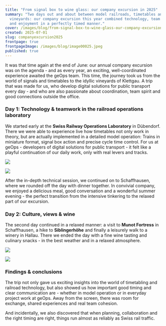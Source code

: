 ```yaml
---
title: "From signal box to wine glass: our company excursion in 2025"
summary: "Two days out and about between model railroads, timetables and
  vineyards: our company excursion this year combined technology, team spirit
  and enjoyment in a perfectly timed manner."
cover: /images/blog/from-signal-box-to-wine-glass-our-company-excursion-in-2025/image00025.jpeg
created: 2025-07-01
slug: companyexcursion2025
frontpage: true
frontpageImage: /images/blog/image00025.jpeg
published: true
---
```

It was that time again at the end of June: our annual company excursion was on the agenda - and as every year, an exciting, well-coordinated experience awaited the geOps team. This time, the journey took us from the world of signals and timetables to the idyllic vineyards of Klettgau. A trip that was made for us, who develop digital solutions for public transport every day - and who are also passionate about coordination, team spirit and good connections outside the office.

### Day 1: Technology & teamwork in the railroad operations laboratory

We started early at the **Swiss Railway Operations Laboratory** in Dübendorf. There we were able to experience live how timetables not only work in theory, but are actually implemented in a detailed model operation: Trains in miniature format, signal box action and precise cycle time control. For us at geOps - developers of digital solutions for public transport - it felt like a playful continuation of our daily work, only with real levers and tracks.

![](/images/blog/from-signal-box-to-wine-glass-our-company-excursion-in-2025/image00025.jpeg)

![](/images/blog/from-signal-box-to-wine-glass-our-company-excursion-in-2025/image00016.jpeg)

After the in-depth technical session, we continued on to Schaffhausen, where we rounded off the day with dinner together. In convivial company, we enjoyed a delicious meal, good conversation and a wonderful summer evening - the perfect transition from the intensive tinkering to the relaxed part of our excursion.

### Day 2: Culture, views & wine

The second day continued in a relaxed manner: a visit to **Munot Fortress** in Schaffhausen, a hike to **Siblingerhöhe** and finally a leisurely walk to a winery in Hallau. There we ended the day with a fine wine tasting and culinary snacks - in the best weather and in a relaxed atmosphere.

![](/images/blog/from-signal-box-to-wine-glass-our-company-excursion-in-2025/image00050.jpeg)

![](/images/blog/from-signal-box-to-wine-glass-our-company-excursion-in-2025/image00053.jpeg)

### F﻿indings & conclusions

The trip not only gave us exciting insights into the world of timetabling and railroad technology, but also showed us how important good timing and clear communication are - whether in model operation or in everyday project work at geOps. Away from the screen, there was room for exchange, shared experiences and real team cohesion.

And incidentally, we also discovered that when planning, collaboration and the right timing are right, things run almost as reliably as Swiss rail traffic.